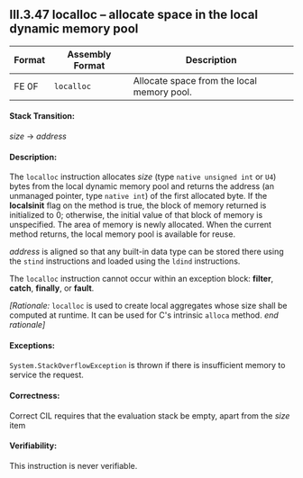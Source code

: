 ## III.3.47 localloc &ndash; allocate space in the local dynamic memory pool

 | Format | Assembly Format | Description
 | ---- | ---- | ----
 | FE 0F | `localloc` | Allocate space from the local memory pool.

#### Stack Transition:

_size_ &rarr; _address_

#### Description:

The `localloc` instruction allocates _size_ (type `native unsigned int` or `U4`) bytes from the local dynamic memory pool and returns the address (an unmanaged pointer, type `native int`) of the first allocated byte. If the **localsinit** flag on the method is true, the block of memory returned is initialized to 0; otherwise, the initial value of that block of memory is unspecified. The area of memory is newly allocated. When the current method returns, the local memory pool is available for reuse.

_address_ is aligned so that any built-in data type can be stored there using the `stind` instructions and loaded using the `ldind` instructions.

The `localloc` instruction cannot occur within an exception block: **filter**, **catch**, **finally**, or **fault**.

_[Rationale:_ `localloc` is used to create local aggregates whose size shall be computed at runtime. It can be used for C's intrinsic `alloca` method. _end rationale]_

#### Exceptions:

`System.StackOverflowException` is thrown if there is insufficient memory to service the request.

#### Correctness:

Correct CIL requires that the evaluation stack be empty, apart from the _size_ item

#### Verifiability:

This instruction is never verifiable.

